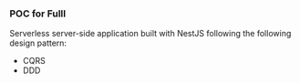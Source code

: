 ### POC for Fulll

Serverless server-side application built with NestJS following the following design pattern:
- CQRS
- DDD

